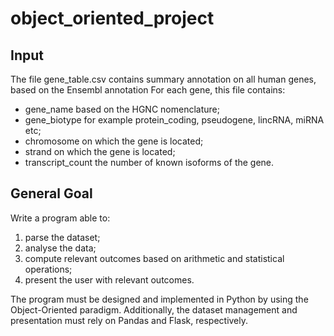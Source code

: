 # object_oriented_project

## Input ##
The file gene_table.csv contains summary annotation on all human genes, based on the
Ensembl annotation
For each gene, this file contains:
- gene_name based on the HGNC nomenclature;
- gene_biotype for example protein_coding, pseudogene, lincRNA, miRNA etc;
- chromosome on which the gene is located;
- strand on which the gene is located;
- transcript_count the number of known isoforms of the gene.

## General Goal ##
Write a program able to:
1. parse the dataset;
2. analyse the data;
3. compute relevant outcomes based on arithmetic and statistical operations;
4. present the user with relevant outcomes.

The program must be designed and implemented in Python by using the Object-Oriented paradigm. Additionally, the dataset management and presentation must rely on Pandas and Flask, respectively.

